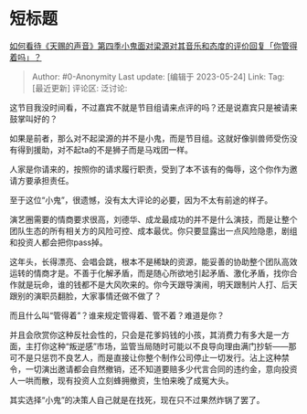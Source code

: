 # 短标题
[如何看待《天赐的声音》第四季小鬼面对梁源对其音乐和态度的评价回复「你管得着吗」？](https://www.zhihu.com/question/602076650/answer/3040089638)

> Author: #0-Anonymity
> Last update: [编辑于 2023-05-24]
> Link:
> Tag: [最近更新]
> 评论区:
> 泛讨论:

这节目我没时间看，不过嘉宾不就是节目组请来点评的吗？还是说嘉宾只是被请来鼓掌叫好的？

如果是前者，那么对不起梁源的并不是小鬼，而是节目组。这就好像驯兽师受伤没有得到援助，对不起ta的不是狮子而是马戏团一样。

人家是你请来的，按照你的请求履行职责，受到了本不该有的侮辱，这个你作为邀请方要承担责任。

至于这位“小鬼”，很遗憾，没有太大评论的必要，因为不太有前途的样子。

演艺圈需要的情商要求很高，刘德华、成龙最成功的并不是什么演技，而是让整个团队生态的所有相关方的风险可控、成本最优。你只要显露出一点风险隐患，剧组和投资人都会把你pass掉。

这年头，长得漂亮、会唱会跳，根本不是稀缺的资源，能妥善的协助整个团队高效运转的情商才是。不善于化解矛盾，而是随心所欲地引起矛盾、激化矛盾，找你合作就是玩命，谁的钱都不是大风吹来的。你今天跟导演闹，明天跟制片人打、后天跟别的演职员翻脸，大家事情还做不做了？

而且什么叫“管得着”？谁来规定管得着、管不着？难道是你？

并且会欣赏你这种反社会性的，只会是花爹妈钱的小孩，其消费力有多大是一方面，主打你这种“叛逆感”市场，监管当局随时可能以不良导向理由满门抄斩——那可不是只惩罚不良艺人，而是直接让你整个制作公司停止一切发行。沾上这种禁令，一切演出邀请都会自然撤销，还不知道要赔多少代言合同的违约金，意向投资人一哄而散，现有投资人立刻蜂拥撤资，生怕来晚了成冤大头。

其实选择“小鬼”的决策人自己就是在找死，现在只不过果然炸锅了罢了。